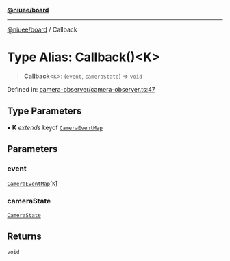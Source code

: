 [**@niuee/board**](../README.md)

***

[@niuee/board](../globals.md) / Callback

# Type Alias: Callback()\<K\>

> **Callback**\<`K`\>: (`event`, `cameraState`) => `void`

Defined in: [camera-observer/camera-observer.ts:47](https://github.com/niuee/board/blob/e6c1edcccf6525a0cc9088782c7c4653e837f533/src/camera-observer/camera-observer.ts#L47)

## Type Parameters

• **K** *extends* keyof [`CameraEventMap`](CameraEventMap.md)

## Parameters

### event

[`CameraEventMap`](CameraEventMap.md)\[`K`\]

### cameraState

[`CameraState`](CameraState.md)

## Returns

`void`
